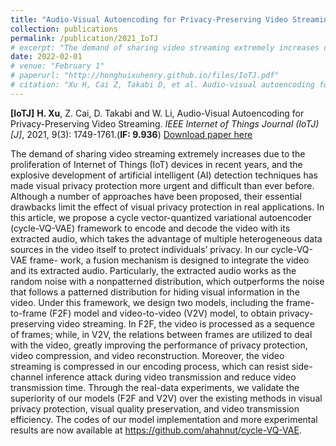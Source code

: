 ```yaml
---
title: "Audio-Visual Autoencoding for Privacy-Preserving Video Streaming"
collection: publications
permalink: /publication/2021_IoTJ
# excerpt: "The demand of sharing video streaming extremely increases due to the proliferation of Internet of Things (IoT) devices in recent years, and the explosive development of artificial intelligent (AI) detection techniques has made visual privacy protection more urgent and difficult than ever before. Although a number of approaches have been proposed, their essential drawbacks limit the effect of visual privacy protection in real applications. In this article, we propose a cycle vector-quantized variational autoencoder (cycle-VQ-VAE) framework to encode and decode the video with its extracted audio, which takes the advantage of multiple heterogeneous data sources in the video itself to protect individuals’ privacy. In our cycle-VQ-VAE frame- work, a fusion mechanism is designed to integrate the video and its extracted audio. Particularly, the extracted audio works as the random noise with a nonpatterned distribution, which outperforms the noise that follows a patterned distribution for hiding visual information in the video. Under this framework, we design two models, including the frame-to-frame (F2F) model and video-to-video (V2V) model, to obtain privacy-preserving video streaming. In F2F, the video is processed as a sequence of frames; while, in V2V, the relations between frames are utilized to deal with the video, greatly improving the performance of privacy protection, video compression, and video reconstruction. Moreover, the video streaming is compressed in our encoding process, which can resist side-channel inference attack during video transmission and reduce video transmission time. Through the real-data experiments, we validate the superiority of our models (F2F and V2V) over the existing methods in visual privacy protection, visual quality preservation, and video transmission efficiency. The codes of our model implementation and more experimental results are now available at https://github.com/ahahnut/cycle-VQ-VAE."
date: 2022-02-01
# venue: "February 1"
# paperurl: "http://honghuixuhenry.github.io/files/IoTJ.pdf"
# citation: "Xu H, Cai Z, Takabi D, et al. Audio-visual autoencoding for privacy-preserving video streaming[J]. IEEE Internet of Things Journal, 2021, 9(3): 1749-1761."
---
```


**[IoTJ]** **H. Xu**, Z. Cai, D. Takabi and W. Li, Audio-Visual Autoencoding for Privacy-Preserving Video Streaming. _IEEE Internet of Things Journal (IoTJ) [J]_, 2021, 9(3): 1749-1761.(**IF: 9.936**) [Download paper here](http://honghuixuhenry.github.io/files/IoTJ.pdf)

The demand of sharing video streaming extremely increases due to the proliferation of Internet of Things (IoT) devices in recent years, and the explosive development of artificial intelligent (AI) detection techniques has made visual privacy protection more urgent and difficult than ever before. Although a number of approaches have been proposed, their essential drawbacks limit the effect of visual privacy protection in real applications. In this article, we propose a cycle vector-quantized variational autoencoder (cycle-VQ-VAE) framework to encode and decode the video with its extracted audio, which takes the advantage of multiple heterogeneous data sources in the video itself to protect individuals’ privacy. In our cycle-VQ-VAE frame- work, a fusion mechanism is designed to integrate the video and its extracted audio. Particularly, the extracted audio works as the random noise with a nonpatterned distribution, which outperforms the noise that follows a patterned distribution for hiding visual information in the video. Under this framework, we design two models, including the frame-to-frame (F2F) model and video-to-video (V2V) model, to obtain privacy-preserving video streaming. In F2F, the video is processed as a sequence of frames; while, in V2V, the relations between frames are utilized to deal with the video, greatly improving the performance of privacy protection, video compression, and video reconstruction. Moreover, the video streaming is compressed in our encoding process, which can resist side-channel inference attack during video transmission and reduce video transmission time. Through the real-data experiments, we validate the superiority of our models (F2F and V2V) over the existing methods in visual privacy protection, visual quality preservation, and video transmission efficiency. The codes of our model implementation and more experimental results are now available at https://github.com/ahahnut/cycle-VQ-VAE.

<!-- Recommended citation: Xu H, Cai Z, Takabi D, et al. Audio-visual autoencoding for privacy-preserving video streaming[J]. IEEE Internet of Things Journal, 2021, 9(3): 1749-1761. -->
